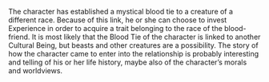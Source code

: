 The character has established a mystical blood tie to a creature of a different race. Because of this link, he or she can choose to invest Experience in order to acquire a trait belonging to the race of the blood-friend. It is most likely that the Blood Tie of the character is linked to another Cultural Being, but beasts and other creatures are a possibility. The story of how the character came to enter into the relationship is probably interesting and telling of his or her life history, maybe also of the character’s morals and worldviews.